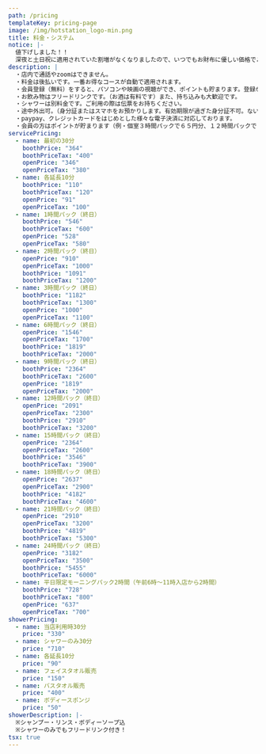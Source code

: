 ```yaml
---
path: /pricing
templateKey: pricing-page
image: /img/hotstation_logo-min.png
title: 料金・システム
notice: |-
  値下げしました！！
  深夜と土日祝に適用されていた割増がなくなりましたので、いつでもお財布に優しい価格でご利用頂けます！さらに学割（学生証提示で１０％オフ）もあります！
description: |
  ・店内で通話やzoomはできません。
  ・料金は後払いです。一番お得なコースが自動で適用されます。
  ・会員登録（無料）をすると、パソコンや映画の視聴ができ、ポイントも貯まります。登録なしの利用も大歓迎です。
  ・お飲み物はフリードリンクです。（お酒は有料です）また、持ち込みも大歓迎です。
  ・シャワーは別料金です。ご利用の際は伝票をお持ちください。
  ・途中外出可。（身分証またはスマホをお預かりします。有効期限が過ぎた身分証不可。ない場合は一旦清算になります。）
  ・paypay、クレジットカードをはじめとした様々な電子決済に対応しております。
  ・会員の方はポイントが貯まります（例・個室３時間パックで６５円分、１２時間パックで１６０円分、２４時間パックで３００円分）かなりの還元率です・・・
servicePricing:
  - name: 最初の30分
    boothPrice: "364"
    boothPriceTax: "400"
    openPrice: "346"
    openPriceTax: "380"
  - name: 各延長10分
    boothPrice: "110"
    boothPriceTax: "120"
    openPrice: "91"
    openPriceTax: "100"
  - name: 1時間パック（終日）
    boothPrice: "546"
    boothPriceTax: "600"
    openPrice: "528"
    openPriceTax: "580"
  - name: 2時間パック（終日）
    openPrice: "910"
    openPriceTax: "1000"
    boothPrice: "1091"
    boothPriceTax: "1200"
  - name: 3時間パック（終日）
    boothPrice: "1182"
    boothPriceTax: "1300"
    openPrice: "1000"
    openPriceTax: "1100"
  - name: 6時間パック（終日）
    openPrice: "1546"
    openPriceTax: "1700"
    boothPrice: "1819"
    boothPriceTax: "2000"
  - name: 9時間パック（終日）
    boothPrice: "2364"
    boothPriceTax: "2600"
    openPrice: "1819"
    openPriceTax: "2000"
  - name: 12時間パック（終日）
    openPrice: "2091"
    openPriceTax: "2300"
    boothPrice: "2910"
    boothPriceTax: "3200"
  - name: 15時間パック（終日）
    openPrice: "2364"
    openPriceTax: "2600"
    boothPrice: "3546"
    boothPriceTax: "3900"
  - name: 18時間パック（終日）
    openPrice: "2637"
    openPriceTax: "2900"
    boothPrice: "4182"
    boothPriceTax: "4600"
  - name: 21時間パック（終日）
    openPrice: "2910"
    openPriceTax: "3200"
    boothPrice: "4819"
    boothPriceTax: "5300"
  - name: 24時間パック（終日）
    openPrice: "3182"
    openPriceTax: "3500"
    boothPrice: "5455"
    boothPriceTax: "6000"
  - name: 平日限定モーニングパック2時間（午前6時～11時入店から2時間）
    boothPrice: "728"
    boothPriceTax: "800"
    openPrice: "637"
    openPriceTax: "700"
showerPricing:
  - name: 当店利用時30分
    price: "330"
  - name: シャワーのみ30分
    price: "710"
  - name: 各延長10分
    price: "90"
  - name: フェイスタオル販売
    price: "150"
  - name: バスタオル販売
    price: "400"
  - name: ボディースポンジ
    price: "50"
showerDescription: |-
  ※シャンプー・リンス・ボディーソープ込
  ※シャワーのみでもフリードリンク付き！
tsx: true
---
```

